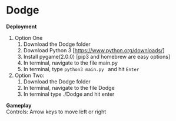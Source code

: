 # Dodge
**Deployment**
</br>
1. Option One
    1. Download the Dodge folder
    2. Download Python 3 [https://www.python.org/downloads/]
    3. Install pygame(2.0.0) [pip3 and homebrew are easy options]
    4. In terminal, navigate to the file main.py
    5. In terminal, type <code>python3 main.py </code> and hit <code>Enter</code>
2. Option Two:
    1. Download the Dodge folder
    2. In terminal, navigate to the file Dodge
    3. In terminal type ./Dodge and hit enter


**Gameplay**
</br>
Controls: Arrow keys to move left or right
